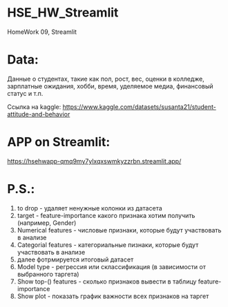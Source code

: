 # HSE_HW_Streamlit
HomeWork 09, Streamlit

# Data:

Данные о студентах, такие как пол, рост, вес, оценки в колледже, зарплатные ожидания, хобби, время, уделяемое медиа, финансовый статус и т.п.

Cсылка на kaggle:
https://www.kaggle.com/datasets/susanta21/student-attitude-and-behavior

# APP on Streamlit:

https://hsehwapp-qmq9my7ylxqxswmkyzzrbn.streamlit.app/

# P.S.:
1) to drop  - удаляет ненужные колонки из датасета 
2) target - feature-importance какого признака хотим получить (например, Gender)
3) Numerical features - числовые признаки, которые будут участвовать в анализе
4) Categorial features - категориальные пизнаки, которые будут участвовать в анализе 
5) далее фотрмируется итоговый датасет
6) Model type - регрессия или склассификация (в зависимости от выбранного таргета)
7) Show top-() features - сколько признаков вывести в таблицу feature-importance
8) Show plot - показать график важности всех признаков на таргет
